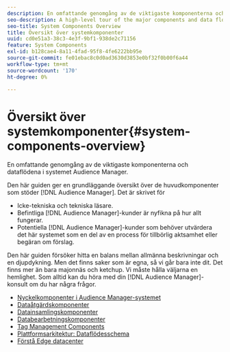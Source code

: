 ```yaml
---
description: En omfattande genomgång av de viktigaste komponenterna och dataflödena i systemet Audience Manager.
seo-description: A high-level tour of the major components and data flows in the Audience Manager system.
seo-title: System Components Overview
title: Översikt över systemkomponenter
uuid: cd0e51a3-38c3-4e3f-9bf1-938de2c71156
feature: System Components
exl-id: b128cae4-8a11-4fad-95f8-4fe6222bb95e
source-git-commit: fe01ebac8c0d0ad3630d3853e0bf32f0b00f6a44
workflow-type: tm+mt
source-wordcount: '170'
ht-degree: 0%

---
```


# Översikt över systemkomponenter{#system-components-overview}

En omfattande genomgång av de viktigaste komponenterna och dataflödena i systemet Audience Manager.

<!-- 

c_compintro.xml

 -->

Den här guiden ger en grundläggande översikt över de huvudkomponenter som stöder [!DNL Audience Manager]. Det är skrivet för

* Icke-tekniska och tekniska läsare.
* Befintliga [!DNL Audience Manager]-kunder är nyfikna på hur allt fungerar.
* Potentiella [!DNL Audience Manager]-kunder som behöver utvärdera det här systemet som en del av en process för tillbörlig aktsamhet eller begäran om förslag.

Den här guiden försöker hitta en balans mellan allmänna beskrivningar och en djupdykning. Men det finns saker som är egna, så vi går bara inte dit. Det finns mer än bara majonnäs och ketchup. Vi måste hålla väljarna en hemlighet. Som alltid kan du höra med din [!DNL Audience Manager]-konsult om du har några frågor.

* [Nyckelkomponenter i Audience Manager-systemet](/help/using/reference/system-components/components-stack.md)
* [Dataåtgärdskomponenter](/help/using/reference/system-components/components-data-action.md)
* [Datainsamlingskomponenter](/help/using/reference/system-components/components-data-collection.md)
* [Databearbetningskomponenter](/help/using/reference/system-components/components-data-processing.md)
* [Tag Management Components](/help/using/reference/system-components/components-tag-management.md)
* [Plattformsarkitektur: Dataflödesschema](/help/using/reference/system-components/components-platform-architecture.md)
* [Förstå Edge datacenter](/help/using/reference/system-components/components-edge.md)
